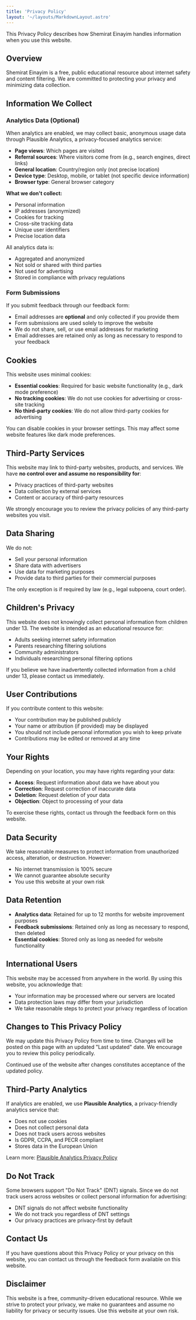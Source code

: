 ```yaml
---
title: 'Privacy Policy'
layout: '~/layouts/MarkdownLayout.astro'
---
```


This Privacy Policy describes how Shemirat Einayim handles information when you use this website.

## Overview

Shemirat Einayim is a free, public educational resource about internet safety and content filtering. We are committed to protecting your privacy and minimizing data collection.

## Information We Collect

### Analytics Data (Optional)

When analytics are enabled, we may collect basic, anonymous usage data through Plausible Analytics, a privacy-focused analytics service:

- **Page views**: Which pages are visited
- **Referral sources**: Where visitors come from (e.g., search engines, direct links)
- **General location**: Country/region only (not precise location)
- **Device type**: Desktop, mobile, or tablet (not specific device information)
- **Browser type**: General browser category

**What we don't collect:**

- Personal information
- IP addresses (anonymized)
- Cookies for tracking
- Cross-site tracking data
- Unique user identifiers
- Precise location data

All analytics data is:

- Aggregated and anonymized
- Not sold or shared with third parties
- Not used for advertising
- Stored in compliance with privacy regulations

### Form Submissions

If you submit feedback through our feedback form:

- Email addresses are **optional** and only collected if you provide them
- Form submissions are used solely to improve the website
- We do not share, sell, or use email addresses for marketing
- Email addresses are retained only as long as necessary to respond to your feedback

## Cookies

This website uses minimal cookies:

- **Essential cookies**: Required for basic website functionality (e.g., dark mode preference)
- **No tracking cookies**: We do not use cookies for advertising or cross-site tracking
- **No third-party cookies**: We do not allow third-party cookies for advertising

You can disable cookies in your browser settings. This may affect some website features like dark mode preferences.

## Third-Party Services

This website may link to third-party websites, products, and services. We have **no control over and assume no responsibility for**:

- Privacy practices of third-party websites
- Data collection by external services
- Content or accuracy of third-party resources

We strongly encourage you to review the privacy policies of any third-party websites you visit.

## Data Sharing

We do not:

- Sell your personal information
- Share data with advertisers
- Use data for marketing purposes
- Provide data to third parties for their commercial purposes

The only exception is if required by law (e.g., legal subpoena, court order).

## Children's Privacy

This website does not knowingly collect personal information from children under 13. The website is intended as an educational resource for:

- Adults seeking internet safety information
- Parents researching filtering solutions
- Community administrators
- Individuals researching personal filtering options

If you believe we have inadvertently collected information from a child under 13, please contact us immediately.

## User Contributions

If you contribute content to this website:

- Your contribution may be published publicly
- Your name or attribution (if provided) may be displayed
- You should not include personal information you wish to keep private
- Contributions may be edited or removed at any time

## Your Rights

Depending on your location, you may have rights regarding your data:

- **Access**: Request information about data we have about you
- **Correction**: Request correction of inaccurate data
- **Deletion**: Request deletion of your data
- **Objection**: Object to processing of your data

To exercise these rights, contact us through the feedback form on this website.

## Data Security

We take reasonable measures to protect information from unauthorized access, alteration, or destruction. However:

- No internet transmission is 100% secure
- We cannot guarantee absolute security
- You use this website at your own risk

## Data Retention

- **Analytics data**: Retained for up to 12 months for website improvement purposes
- **Feedback submissions**: Retained only as long as necessary to respond, then deleted
- **Essential cookies**: Stored only as long as needed for website functionality

## International Users

This website may be accessed from anywhere in the world. By using this website, you acknowledge that:

- Your information may be processed where our servers are located
- Data protection laws may differ from your jurisdiction
- We take reasonable steps to protect your privacy regardless of location

## Changes to This Privacy Policy

We may update this Privacy Policy from time to time. Changes will be posted on this page with an updated "Last updated" date. We encourage you to review this policy periodically.

Continued use of the website after changes constitutes acceptance of the updated policy.

## Third-Party Analytics

If analytics are enabled, we use **Plausible Analytics**, a privacy-friendly analytics service that:

- Does not use cookies
- Does not collect personal data
- Does not track users across websites
- Is GDPR, CCPA, and PECR compliant
- Stores data in the European Union

Learn more: [Plausible Analytics Privacy Policy](https://plausible.io/privacy)

## Do Not Track

Some browsers support "Do Not Track" (DNT) signals. Since we do not track users across websites or collect personal information for advertising:

- DNT signals do not affect website functionality
- We do not track you regardless of DNT settings
- Our privacy practices are privacy-first by default

## Contact Us

If you have questions about this Privacy Policy or your privacy on this website, you can contact us through the feedback form available on this website.

## Disclaimer

This website is a free, community-driven educational resource. While we strive to protect your privacy, we make no guarantees and assume no liability for privacy or security issues. Use this website at your own risk.
